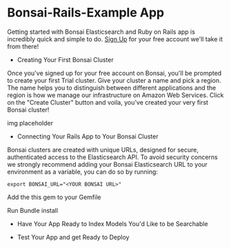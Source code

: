 # Bonsai-Rails-Example App

Getting started with Bonsai Elasticsearch and Ruby on Rails app is incredibly quick and simple to do. [Sign Up](https://bonsai.io/signup) for your free account we'll take it from there!  


* Creating Your First Bonsai Cluster

Once you've signed up for your free account on Bonsai, you'll be prompted to create your first Trial cluster.
Give your cluster a name and pick a region. The name helps you to distinguish between different applications
and the region is how we manage our infrastructure on Amazon Web Services. Click on the "Create Cluster" button
and voila, you've created your very first Bonsai cluster!

img placeholder

* Connecting Your Rails App to Your Bonsai Cluster

Bonsai clusters are created with unique URLs, designed for secure, authenticated access to the Elasticsearch API.
To avoid security concerns we strongly recommend adding your Bonsai Elasticsearch URL to your environment as a
variable, you can do so by running:

```
export BONSAI_URL="<YOUR BONSAI URL>"
```

Add the this gem to your Gemfile

Run Bundle install

* Have Your App Ready to Index Models You'd Like to be Searchable


* Test Your App and get Ready to Deploy
